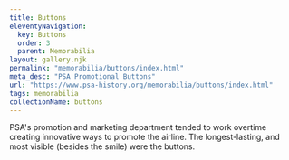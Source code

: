 ```yaml
---
title: Buttons
eleventyNavigation:
  key: Buttons
  order: 3
  parent: Memorabilia
layout: gallery.njk
permalink: "memorabilia/buttons/index.html"
meta_desc: "PSA Promotional Buttons"
url: "https://www.psa-history.org/memorabilia/buttons/index.html"
tags: memorabilia
collectionName: buttons
---
```


PSA's promotion and marketing department tended to work overtime creating innovative ways to promote the airline. The longest-lasting, and most visible (besides the smile) were the buttons.